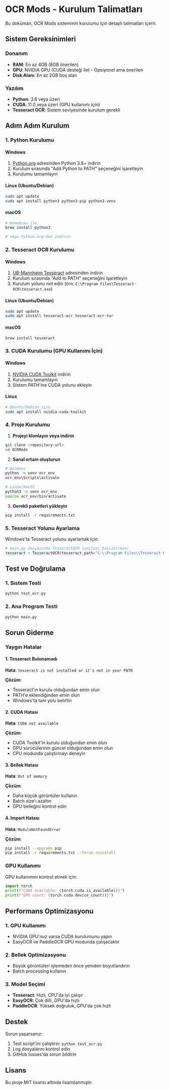 # OCR Mods - Kurulum Talimatları

Bu doküman, OCR Mods sisteminin kurulumu için detaylı talimatları içerir.

## Sistem Gereksinimleri

### Donanım
- **RAM**: En az 4GB (8GB önerilen)
- **GPU**: NVIDIA GPU (CUDA desteği ile) - Opsiyonel ama önerilen
- **Disk Alanı**: En az 2GB boş alan

### Yazılım
- **Python**: 3.8 veya üzeri
- **CUDA**: 11.0 veya üzeri (GPU kullanımı için)
- **Tesseract OCR**: Sistem seviyesinde kurulum gerekli

## Adım Adım Kurulum

### 1. Python Kurulumu

#### Windows
1. [Python.org](https://www.python.org/downloads/) adresinden Python 3.8+ indirin
2. Kurulum sırasında "Add Python to PATH" seçeneğini işaretleyin
3. Kurulumu tamamlayın

#### Linux (Ubuntu/Debian)
```bash
sudo apt update
sudo apt install python3 python3-pip python3-venv
```

#### macOS
```bash
# Homebrew ile
brew install python3

# veya Python.org'dan indirin
```

### 2. Tesseract OCR Kurulumu

#### Windows
1. [UB-Mannheim Tesseract](https://github.com/UB-Mannheim/tesseract/wiki) adresinden indirin
2. Kurulum sırasında "Add to PATH" seçeneğini işaretleyin
3. Kurulum yolunu not edin (örn: `C:\Program Files\Tesseract-OCR\tesseract.exe`)

#### Linux (Ubuntu/Debian)
```bash
sudo apt update
sudo apt install tesseract-ocr tesseract-ocr-tur
```

#### macOS
```bash
brew install tesseract
```

### 3. CUDA Kurulumu (GPU Kullanımı İçin)

#### Windows
1. [NVIDIA CUDA Toolkit](https://developer.nvidia.com/cuda-downloads) indirin
2. Kurulumu tamamlayın
3. Sistem PATH'ine CUDA yolunu ekleyin

#### Linux
```bash
# Ubuntu/Debian için
sudo apt install nvidia-cuda-toolkit
```

### 4. Proje Kurulumu

1. **Projeyi klonlayın veya indirin**
```bash
git clone <repository-url>
cd OCRMods
```

2. **Sanal ortam oluşturun**
```bash
# Windows
python -m venv ocr_env
ocr_env\Scripts\activate

# Linux/macOS
python3 -m venv ocr_env
source ocr_env/bin/activate
```

3. **Gerekli paketleri yükleyin**
```bash
pip install -r requirements.txt
```

### 5. Tesseract Yolunu Ayarlama

Windows'ta Tesseract yolunu ayarlamak için:

```python
# main.py dosyasında TesseractOCR sınıfını başlatırken:
tesseract = TesseractOCR(tesseract_path="C:\\Program Files\\Tesseract-OCR\\tesseract.exe")
```

## Test ve Doğrulama

### 1. Sistem Testi
```bash
python test_ocr.py
```

### 2. Ana Program Testi
```bash
python main.py
```

## Sorun Giderme

### Yaygın Hatalar

#### 1. Tesseract Bulunamadı
**Hata**: `tesseract is not installed or it's not in your PATH`

**Çözüm**:
- Tesseract'ın kurulu olduğundan emin olun
- PATH'e eklendiğinden emin olun
- Windows'ta tam yolu belirtin

#### 2. CUDA Hatası
**Hata**: `CUDA not available`

**Çözüm**:
- CUDA Toolkit'in kurulu olduğundan emin olun
- GPU sürücülerinin güncel olduğundan emin olun
- CPU modunda çalıştırmayı deneyin

#### 3. Bellek Hatası
**Hata**: `Out of memory`

**Çözüm**:
- Daha küçük görüntüler kullanın
- Batch size'ı azaltın
- GPU belleğini kontrol edin

#### 4. Import Hatası
**Hata**: `ModuleNotFoundError`

**Çözüm**:
```bash
pip install --upgrade pip
pip install -r requirements.txt --force-reinstall
```

### GPU Kullanımı

GPU kullanımını kontrol etmek için:

```python
import torch
print(f"CUDA available: {torch.cuda.is_available()}")
print(f"GPU count: {torch.cuda.device_count()}")
```

## Performans Optimizasyonu

### 1. GPU Kullanımı
- NVIDIA GPU'nuz varsa CUDA kurulumunu yapın
- EasyOCR ve PaddleOCR GPU modunda çalışacaktır

### 2. Bellek Optimizasyonu
- Büyük görüntüleri işlemeden önce yeniden boyutlandırın
- Batch processing kullanın

### 3. Model Seçimi
- **Tesseract**: Hızlı, CPU'da iyi çalışır
- **EasyOCR**: Çok dilli, GPU'da hızlı
- **PaddleOCR**: Yüksek doğruluk, GPU'da çok hızlı

## Destek

Sorun yaşarsanız:
1. Test script'ini çalıştırın: `python test_ocr.py`
2. Log dosyalarını kontrol edin
3. GitHub Issues'da sorun bildirin

## Lisans

Bu proje MIT lisansı altında lisanslanmıştır.
